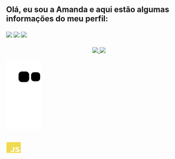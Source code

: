 ## Olá, eu sou a Amanda e aqui estão algumas informações do meu perfil:
 
###

<div> 
  <a href="https://instagram.com/amxands" target="_blank"><img src="https://img.shields.io/badge/-Instagram-%23E4405F?style=for-the-badge&logo=instagram&logoColor=white" target="_blank"></a>
  <a href = "mailto:amxandamayara@gmail.com"><img src="https://img.shields.io/badge/-Gmail-%23333?style=for-the-badge&logo=gmail&logoColor=white" target="_blank"></a>
  <a href="https://www.linkedin.com/in/marisa-vieira-santos-6664a2173/" target="_blank"><img src="https://img.shields.io/badge/-LinkedIn-%230077B5?style=for-the-badge&logo=linkedin&logoColor=white" target="_blank"></a> 
 
 ###
 
<div align="center">
  <a href="https://github.com/amxanda">
  <img height="170em" src="https://github-readme-stats.vercel.app/api?username=amxanda&show_icons=true&theme=dracula&include_all_commits=true&count_private=true"/>
  <img height="170em" src="https://github-readme-stats.vercel.app/api/top-langs/?username=amxanda&layout=compact&langs_count=7&theme=dracula"/>
</div>
 
  ![Snake animation](https://github.com/amxanda/amxanda/blob/output/github-contribution-grid-snake.svg)
 
</div>
  
  <div style="display: inline_block"><br>
  <img align="center" alt="Amanda-Js" height="30" width="40" src="https://raw.githubusercontent.com/devicons/devicon/master/icons/javascript/javascript-plain.svg">
</div>
